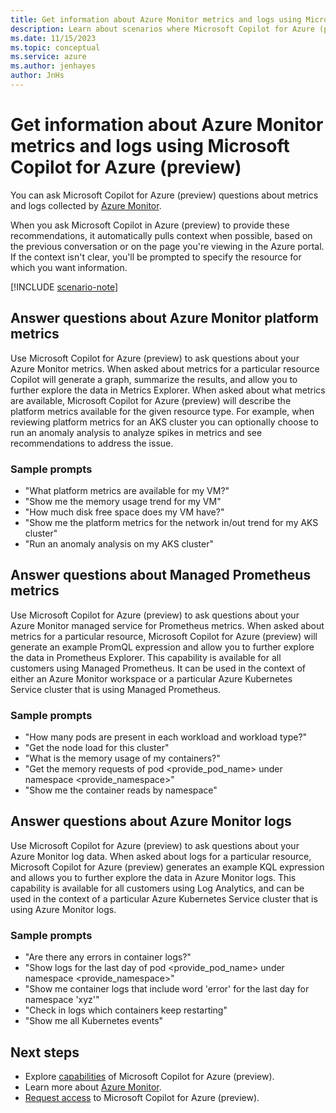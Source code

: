 ```yaml
---
title: Get information about Azure Monitor metrics and logs using Microsoft Copilot for Azure (preview)
description: Learn about scenarios where Microsoft Copilot for Azure (preview) can provide information about Azure Monitor metrics and logs.
ms.date: 11/15/2023
ms.topic: conceptual
ms.service: azure
ms.author: jenhayes
author: JnHs
---
```


# Get information about Azure Monitor metrics and logs using Microsoft Copilot for Azure (preview)

You can ask Microsoft Copilot for Azure (preview) questions about metrics and logs collected by [Azure Monitor](/azure/azure-monitor/).

When you ask Microsoft Copilot in Azure (preview) to provide these recommendations, it automatically pulls context when possible, based on the previous conversation or on the page you're viewing in the Azure portal. If the context isn't clear, you'll be prompted to specify the resource for which you want information.

[!INCLUDE [scenario-note](includes/scenario-note.md)]

## Answer questions about Azure Monitor platform metrics

Use Microsoft Copilot for Azure (preview) to ask questions about your Azure Monitor metrics. When asked about metrics for a particular resource Copilot will generate a graph, summarize the results, and allow you to further explore the data in Metrics Explorer. When asked about what metrics are available, Microsoft Copilot for Azure (preview) will describe the platform metrics available for the given resource type. For example, when reviewing platform metrics for an AKS cluster you can optionally choose to run an anomaly analysis to analyze spikes in metrics and see recommendations to address the issue.

### Sample prompts

- "What platform metrics are available for my VM?"
- "Show me the memory usage trend for my VM"
- "How much disk free space does my VM have?"
- "Show me the platform metrics for the network in/out trend for my AKS cluster"
- "Run an anomaly analysis on my AKS cluster"

## Answer questions about Managed Prometheus metrics

Use Microsoft Copilot for Azure (preview) to ask questions about your Azure Monitor managed service for Prometheus metrics. When asked about metrics for a particular resource, Microsoft Copilot for Azure (preview) will generate an example PromQL expression and allow you to further explore the data in Prometheus Explorer. This capability is available for all customers using Managed Prometheus. It can be used in the context of either an Azure Monitor workspace or a particular Azure Kubernetes Service cluster that is using Managed Prometheus.

### Sample prompts

- "How many pods are present in each workload and workload type?"
- "Get the node load for this cluster"
- "What is the memory usage of my containers?"
- "Get the memory requests of pod <provide_pod_name> under namespace <provide_namespace>"
- "Show me the container reads by namespace"

## Answer questions about Azure Monitor logs

Use Microsoft Copilot for Azure (preview) to ask questions about your Azure Monitor log data. When asked about logs for a particular resource, Microsoft Copilot for Azure (preview) generates an example KQL expression and allows you to further explore the data in Azure Monitor logs. This capability is available for all customers using Log Analytics, and can be used in the context of a particular Azure Kubernetes Service cluster that is using Azure Monitor logs.

### Sample prompts

- "Are there any errors in container logs?"
- "Show logs for the last day of pod <provide_pod_name> under namespace <provide_namespace>"
- "Show me container logs that include word 'error' for the last day for namespace 'xyz'"
- "Check in logs which containers keep restarting"
- "Show me all Kubernetes events"

## Next steps

- Explore [capabilities](capabilities.md) of Microsoft Copilot for Azure (preview).
- Learn more about [Azure Monitor](/azure/azure-monitor/).
- [Request access](https://aka.ms/MSCopilotforAzurePreview) to Microsoft Copilot for Azure (preview).

